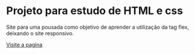 # Projeto para estudo de HTML e css

Site para uma pousada como objetivo de aprender a utilização da tag flex, deixando o site responsivo.

[Visite a pagina](https://mecaflavio.github.io/projeto-site-pousada/)

